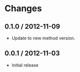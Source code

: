 # Changes

## 0.1.0 / 2012-11-09

  - Update to new method version.

## 0.0.1 / 2012-11-03

  - Initial release
